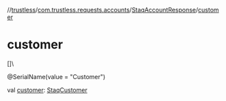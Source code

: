 //[trustless](../../../index.md)/[com.trustless.requests.accounts](../index.md)/[StaqAccountResponse](index.md)/[customer](customer.md)

# customer

[]\

@SerialName(value = &quot;Customer&quot;)

val [customer](customer.md): [StaqCustomer](../-staq-customer/index.md)
